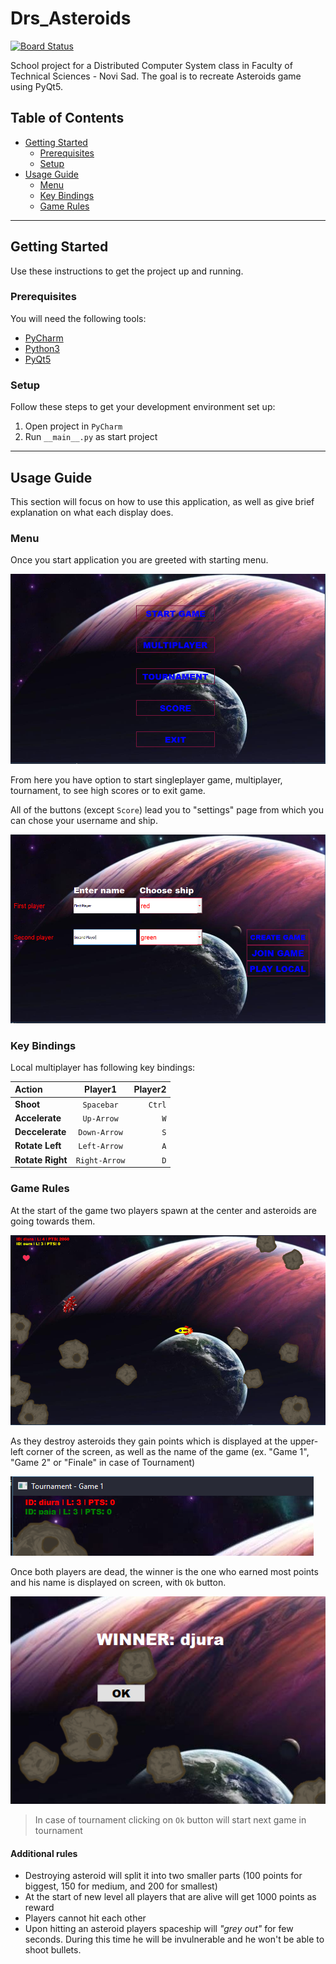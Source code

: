 # Drs_Asteroids

[![Board Status](https://dev.azure.com/dakenzi97/01c2902e-59ee-433b-aa35-c40b021d674a/09380402-6d26-4f33-9bb5-8b83e83e272a/_apis/work/boardbadge/fb528986-8ca7-489e-94e9-fdd74a1cb627)](https://dev.azure.com/dakenzi97/01c2902e-59ee-433b-aa35-c40b021d674a/_boards/board/t/09380402-6d26-4f33-9bb5-8b83e83e272a/Microsoft.RequirementCategory/)

School project for a Distributed Computer System class in Faculty of Technical Sciences - Novi Sad. The goal is to recreate Asteroids game using PyQt5.

## Table of Contents

- [Getting Started](#Getting-Started)
  - [Prerequisites](#Prerequisites)
  - [Setup](#Setup)
- [Usage Guide](#Usage-Guide)
  - [Menu](#Menu)
  - [Key Bindings](#Key-Bindings)
  - [Game Rules](#Game-Rules)

---

## Getting Started

Use these instructions to get the project up and running.

### Prerequisites

You will need the following tools:

- [PyCharm](https://www.jetbrains.com/pycharm/)
- [Python3](https://www.python.org/)
- [PyQt5](https://pypi.org/project/PyQt5/)

### Setup

Follow these steps to get your development environment set up:

1. Open project in `PyCharm`
1. Run `__main__.py` as start project

---

## Usage Guide

This section will focus on how to use this application, as well as give brief explanation on what each display does.

### Menu

Once you start application you are greeted with starting menu.

![Starting Menu](./doc/menu.PNG)

From here you have option to start singleplayer game, multiplayer, tournament, to see high scores or to exit game.

All of the buttons (except `Score`) lead you to "settings" page from which you can chose your username and ship.

![Multiplayer Setting](./doc/multiplayer-settings.PNG)

### Key Bindings

Local multiplayer has following key bindings:

| Action | Player1 | Player2 |
| :--- | :---: | ---: |
| **Shoot**  | `Spacebar`  | `Ctrl`|
| **Accelerate** | `Up-Arrow` | `W` |
| **Deccelerate** | `Down-Arrow` | `S` |
| **Rotate Left** | `Left-Arrow` | `A` |
| **Rotate Right** | `Right-Arrow` | `D` |

### Game Rules

At the start of the game two players spawn at the center and asteroids are going towards them. 

![Game display 2](./doc/in_game_screen_2.PNG)

As they destroy asteroids they gain points which is displayed at the upper-left corner of the screen, as well as the name of the game (ex. "Game 1", "Game 2" or "Finale" in case of Tournament)

![Tournament Game Info](./doc/tournament_game_display.PNG)

Once both players are dead, the winner is the one who earned most points and his name is displayed on screen, with `Ok` button.

![Winner display](./doc/winner_display.PNG)

> In case of tournament clicking on `Ok` button will start next game in tournament

#### Additional rules

- Destroying asteroid will split it into two smaller parts (100 points for biggest, 150 for medium, and 200 for smallest)
- At the start of new level all players that are alive will get 1000 points as reward
- Players cannot hit each other
- Upon hitting an asteroid players spaceship will _"grey out"_ for few seconds. During this time he will be invulnerable and he won't be able to shoot bullets.